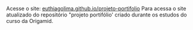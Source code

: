 Acesse o site:
[euthiagolima.github.io/projeto-portifolio](https://euthiagolima.github.io/projeto-portifolio/)
Para acessa o site atualizado do repositório "projeto portifólio' criado durante os estudos do curso da Origamid.
